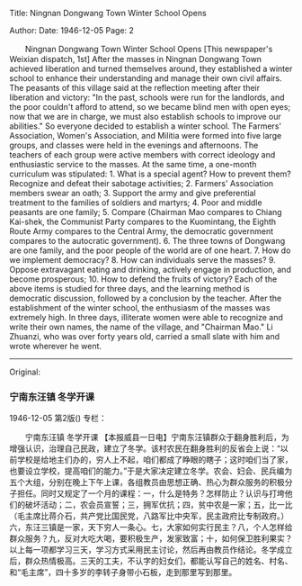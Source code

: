 Title: Ningnan Dongwang Town Winter School Opens

Author:
Date: 1946-12-05
Page: 2

　　Ningnan Dongwang Town
    Winter School Opens
    [This newspaper's Weixian dispatch, 1st] After the masses in Ningnan Dongwang Town achieved liberation and turned themselves around, they established a winter school to enhance their understanding and manage their own civil affairs. The peasants of this village said at the reflection meeting after their liberation and victory: "In the past, schools were run for the landlords, and the poor couldn't afford to attend, so we became blind men with open eyes; now that we are in charge, we must also establish schools to improve our abilities." So everyone decided to establish a winter school. The Farmers' Association, Women's Association, and Militia were formed into five large groups, and classes were held in the evenings and afternoons. The teachers of each group were active members with correct ideology and enthusiastic service to the masses. At the same time, a one-month curriculum was stipulated: 1. What is a special agent? How to prevent them? Recognize and defeat their sabotage activities; 2. Farmers' Association members swear an oath; 3. Support the army and give preferential treatment to the families of soldiers and martyrs; 4. Poor and middle peasants are one family; 5. Compare (Chairman Mao compares to Chiang Kai-shek, the Communist Party compares to the Kuomintang, the Eighth Route Army compares to the Central Army, the democratic government compares to the autocratic government). 6. The three towns of Dongwang are one family, and the poor people of the world are of one heart. 7. How do we implement democracy? 8. How can individuals serve the masses? 9. Oppose extravagant eating and drinking, actively engage in production, and become prosperous; 10. How to defend the fruits of victory? Each of the above items is studied for three days, and the learning method is democratic discussion, followed by a conclusion by the teacher. After the establishment of the winter school, the enthusiasm of the masses was extremely high. In three days, illiterate women were able to recognize and write their own names, the name of the village, and "Chairman Mao." Li Zhuanzi, who was over forty years old, carried a small slate with him and wrote wherever he went.



<hr /> 

Original: 


### 宁南东汪镇  冬学开课

1946-12-05
第2版()
专栏：

　　宁南东汪镇
    冬学开课
    【本报威县一日电】宁南东汪镇群众于翻身胜利后，为增强认识，治理自己民政，建立了冬学。该村农民在翻身胜利的反省会上说：“以前学校是给地主们办的，穷人上不起，咱们都成了睁眼的瞎子；这时咱们当了家，也要设立学校，提高咱们的能力。”于是大家决定建立冬学。农会、妇会、民兵编为五个大组，分别在晚上下午上课，各组教员由思想正确、热心为群众服务的积极分子担任。同时又规定了一个月的课程：一，什么是特务？怎样防止？认识与打垮他们的破坏活动；二，农会员宣誓；三，拥军优抗；四，贫中农是一家；五，比一比（毛主席比蒋介石，共产党比国民党，八路军比中央军，民主政府比专制政府。）六，东汪三镇是一家，天下穷人一条心。七，大家如何实行民主？八，个人怎样给群众服务？九，反对大吃大喝，要积极生产，发家致富；十，如何保卫胜利果实？以上每一项都学习三天，学习方式采用民主讨论，然后再由教员作结论。冬学成立后，群众热情极高。三天的工夫，不认字的妇女们，都能认写自己的姓名、村名、和“毛主席”，四十多岁的李转子身带小石板，走到那里写到那里。

